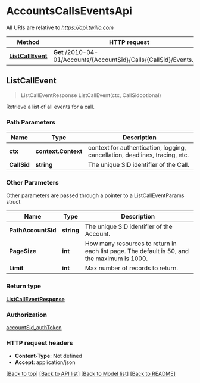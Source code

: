 # AccountsCallsEventsApi

All URIs are relative to *https://api.twilio.com*

Method | HTTP request | Description
------------- | ------------- | -------------
[**ListCallEvent**](AccountsCallsEventsApi.md#ListCallEvent) | **Get** /2010-04-01/Accounts/{AccountSid}/Calls/{CallSid}/Events.json | 



## ListCallEvent

> ListCallEventResponse ListCallEvent(ctx, CallSidoptional)



Retrieve a list of all events for a call.

### Path Parameters


Name | Type | Description
------------- | ------------- | -------------
**ctx** | **context.Context** | context for authentication, logging, cancellation, deadlines, tracing, etc.
**CallSid** | **string** | The unique SID identifier of the Call.

### Other Parameters

Other parameters are passed through a pointer to a ListCallEventParams struct


Name | Type | Description
------------- | ------------- | -------------
**PathAccountSid** | **string** | The unique SID identifier of the Account.
**PageSize** | **int** | How many resources to return in each list page. The default is 50, and the maximum is 1000.
**Limit** | **int** | Max number of records to return.

### Return type

[**ListCallEventResponse**](ListCallEventResponse.md)

### Authorization

[accountSid_authToken](../README.md#accountSid_authToken)

### HTTP request headers

- **Content-Type**: Not defined
- **Accept**: application/json

[[Back to top]](#) [[Back to API list]](../README.md#documentation-for-api-endpoints)
[[Back to Model list]](../README.md#documentation-for-models)
[[Back to README]](../README.md)

